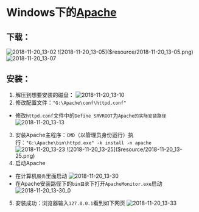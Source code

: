 # Windows下的[Apache](http://httpd.apache.org/)

## 下载：
![2018-11-20_13-02]($resource/2018-11-20_13-02.png)
![2018-11-20_13-05]($resource/2018-11-20_13-05.png)
![2018-11-20_13-07]($resource/2018-11-20_13-07.png)
## 安装：
1. 解压到想要安装的磁盘：
![2018-11-20_13-10]($resource/2018-11-20_13-10.png)
2. 修改配置文件：`"G:\Apache\conf\httpd.conf"`
* 修改`httpd.conf`文件中的`Define SRVROOT`为`Apache的实际安装路径`
![2018-11-20_13-13]($resource/2018-11-20_13-13.png)
3. 安装Apache主程序：`CMD`（以管理员身份运行）执行：`"G:\Apache\bin\httpd.exe" -k install -n apache`
![2018-11-20_13-23]($resource/2018-11-20_13-23.png)
![2018-11-20_13-25]($resource/2018-11-20_13-25.png)
4. 启动Apache
* 在计算机`服务`里面启动
![2018-11-20_13-30]($resource/2018-11-20_13-30.png)
* 在Apache安装路径下的`bin目录`下打开`ApacheMonitor.exe`启动
![2018-11-20_13-30_0]($resource/2018-11-20_13-30_0.png)
5. 安装成功：浏览器输入`127.0.0.1`看到如下网页
![2018-11-20_13-33]($resource/2018-11-20_13-33.png)

